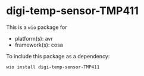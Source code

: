 # digi-temp-sensor-TMP411

This is a `wio` package for
- platform(s): avr
- framework(s): cosa

To include this package as a dependency:

```bash
wio install digi-temp-sensor-TMP411
```
